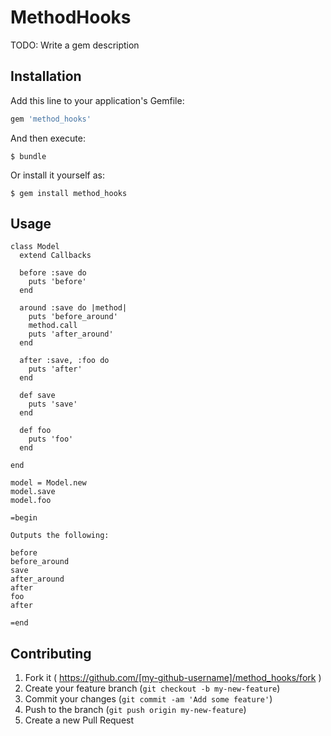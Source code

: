 # MethodHooks

TODO: Write a gem description

## Installation

Add this line to your application's Gemfile:

```ruby
gem 'method_hooks'
```

And then execute:

    $ bundle

Or install it yourself as:

    $ gem install method_hooks

## Usage

```
class Model
  extend Callbacks

  before :save do
    puts 'before'
  end

  around :save do |method|
    puts 'before_around'
    method.call
    puts 'after_around'
  end

  after :save, :foo do
    puts 'after'
  end

  def save
    puts 'save'
  end

  def foo
    puts 'foo'
  end

end

model = Model.new
model.save
model.foo

=begin

Outputs the following:

before
before_around
save
after_around
after
foo
after

=end
```

## Contributing

1. Fork it ( https://github.com/[my-github-username]/method_hooks/fork )
2. Create your feature branch (`git checkout -b my-new-feature`)
3. Commit your changes (`git commit -am 'Add some feature'`)
4. Push to the branch (`git push origin my-new-feature`)
5. Create a new Pull Request
